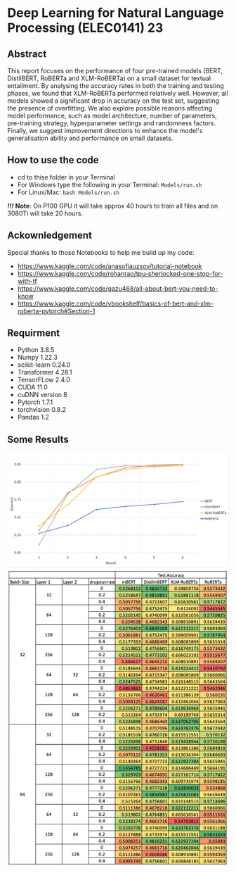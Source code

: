 # Deep Learning for Natural Language Processing (ELEC0141) 23

## Abstract
This report focuses on the performance of four pre-trained models (BERT, DistilBERT, RoBERTa and XLM-RoBERTa) on a small dataset for textual entailment. By analysing the accuracy rates in both the training and testing phases, we found that XLM-RoBERTa performed relatively well. However, all models showed a significant drop in accuracy on the test set, suggesting the presence of overfitting. We also explore possible reasons affecting model performance, such as model architecture, number of parameters, pre-training strategy, hyperparameter settings and randomness factors. Finally, we suggest improvement directions to enhance the model's generalisation ability and performance on small datasets.

## How to use the code
- cd to thise folder in your Terminal
- For Windows type the following in your Terminal: `Models/run.sh`
- For Linux/Mac: `bash Models/run.sh`

**_!!!_** **Note**: On P100 GPU it will take approx 40 hours to train all files and on 3080Ti will take 20 hours.

## Ackownledgement
Special thanks to those Notebooks to help me build up my code:
- https://www.kaggle.com/code/anasofiauzsoy/tutorial-notebook
- https://www.kaggle.com/code/rohanrao/tpu-sherlocked-one-stop-for-with-tf
- https://www.kaggle.com/code/gazu468/all-about-bert-you-need-to-know
- https://www.kaggle.com/code/vbookshelf/basics-of-bert-and-xlm-roberta-pytorch#Section-1


## Requirment
- Python 3.8.5
- Numpy 1.22.3
- scikit-learn 0.24.0
- Transformer 4.28.1
- TensorFLow 2.4.0
- CUDA 11.0
- cuDNN version 8
- Pytorch 1.7.1
- torchvision 0.8.2
- Pandas 1.2



## Some Results
![Training Accuracy](fig/WX20230510-012050.png)
![Whole data](fig/WX20230510-011258.png)


